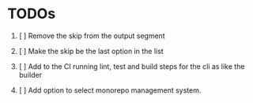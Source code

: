 # TODOs

1. [ ] Remove the skip from the output segment

2. [ ] Make the skip be the last option in the list

3. [ ] Add to the CI running lint, test and build steps for the cli as like the builder

4. [ ] Add option to select monorepo management system.
